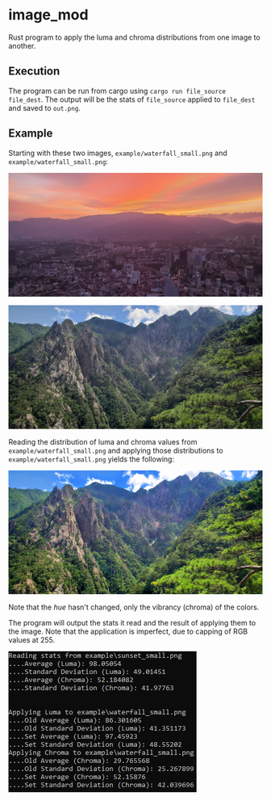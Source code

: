 # image_mod
Rust program to apply the luma and chroma distributions from one image to another.
## Execution

The program can be run from cargo using `cargo run file_source file_dest`.
The output will be the stats of `file_source` applied to `file_dest` and saved to `out.png`.

## Example

Starting with these two images, `example/waterfall_small.png` and  `example/waterfall_small.png`:

![asdf](https://github.com/thedashdude/image_mod/blob/master/example/sunset_small.png)

![asdf](https://github.com/thedashdude/image_mod/blob/master/example/waterfall_small.png)

Reading the distribution of luma and chroma values from `example/waterfall_small.png` and applying those distributions to `example/waterfall_small.png` yields the following:

![asdf](https://github.com/thedashdude/image_mod/blob/master/example/sunset_on_waterfall.png)

Note that the *hue* hasn't changed, only the vibrancy (chroma) of the colors.

The program will output the stats it read and the result of applying them to the image. Note that the application is imperfect, due to capping of RGB values at 255.

![asdf](https://github.com/thedashdude/image_mod/blob/master/example/output.png)

